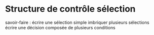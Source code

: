 # Structure de contrôle sélection

savoir-faire :
    écrire une sélection simple
    imbriquer plusieurs sélections
    écrire une décision composée de plusieurs conditions


